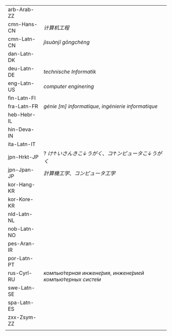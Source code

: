 | | |
|-|-|
| arb-Arab-ZZ |  |
| cmn-Hans-CN | _计算机工程_ |
| cmn-Latn-CN | _jìsuànjī gōngchéng_ |
| dan-Latn-DK |  |
| deu-Latn-DE | _technische Informatik_ |
| eng-Latn-US | _computer enginering_ |
| fin-Latn-FI |  |
| fra-Latn-FR | _génie [m] informatique_, _ingénierie informatique_ |
| heb-Hebr-IL |  |
| hin-Deva-IN |  |
| ita-Latn-IT |  |
| jpn-Hrkt-JP | ? _け↑いさんきこ↓うがく_、_コ↑ンピュータこ↓うがく_ |
| jpn-Jpan-JP | _計算機工学_、_コンピュータ工学_ |
| kor-Hang-KR |  |
| kor-Kore-KR |  |
| nld-Latn-NL |  |
| nob-Latn-NO |  |
| pes-Aran-IR |  |
| por-Latn-PT |  |
| rus-Cyrl-RU | _компью́терная инжене́рия_, _инжене́рией компью́терных систе́м_ |
| swe-Latn-SE |  |
| spa-Latn-ES |  |
| zxx-Zsym-ZZ |  |
|  |  |
